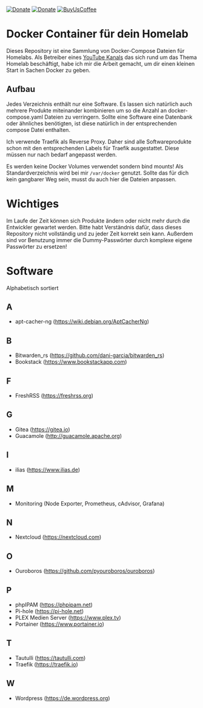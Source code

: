 [![Donate](https://img.shields.io/badge/Steady-Spenden-orange.svg)](https://steadyhq.com/de/teqqyde)
[![Donate](https://img.shields.io/badge/PayPal-Spenden-green.svg?logo=PayPal&style=flat-square)](https://www.paypal.com/cgi-bin/webscr?cmd=_s-xclick&hosted_button_id=NNWSYA5KFESGG&source=url)
[![BuyUsCoffee](https://img.shields.io/badge/BuyMeACoffee-Spenden-ff813f.svg?logo=CoffeeScript&style=flat-square)](https://buymeacoff.ee/teqqyde)

# Docker Container für dein Homelab

Dieses Repository ist eine Sammlung von Docker-Compose Dateien für Homelabs. Als Betreiber eines [YouTube Kanals](https://youtube.com/teqqyde) das sich rund um das Thema Homelab beschäftigt, habe ich mir die Arbeit gemacht, um dir einen kleinen Start in Sachen Docker zu geben. 

## Aufbau
Jedes Verzeichnis enthält nur eine Software. Es lassen sich natürlich auch mehrere Produkte miteinander kombinieren um so die Anzahl an docker-compose.yaml Dateien zu verringern. Sollte eine Software eine Datenbank oder ähnliches benötigten, ist diese natürlich in der entsprechenden compose Datei enthalten.

Ich verwende Traefik als Reverse Proxy. Daher sind alle Softwareprodukte schon mit den entsprechenden Labels für Traefik ausgestattet. Diese müssen nur nach bedarf angepasst werden.

Es werden keine Docker Volumes verwendet sondern bind mounts! Als Standardverzeichnis wird bei mir ````/var/docker```` genutzt. Sollte das für dich kein gangbarer Weg sein, musst du auch hier die Dateien anpassen.

# Wichtiges
Im Laufe der Zeit können sich Produkte ändern oder nicht mehr durch die Entwickler gewartet werden. Bitte habt Verständnis dafür, dass dieses Repository nicht vollständig und zu jeder Zeit korrekt sein kann. Außerdem sind vor Benutzung immer die Dummy-Passwörter durch komplexe eigene Passwörter zu ersetzen!

# Software
Alphabetisch sortiert
## A
* apt-cacher-ng (https://wiki.debian.org/AptCacherNg)

## B
* Bitwarden_rs (https://github.com/dani-garcia/bitwarden_rs)
* Bookstack (https://www.bookstackapp.com)

## F
* FreshRSS (https://freshrss.org)

## G
* Gitea (https://gitea.io)
* Guacamole (http://guacamole.apache.org)

## I
* ilias (https://www.ilias.de)

## M
* Monitoring (Node Exporter, Prometheus, cAdvisor, Grafana)

## N
* Nextcloud (https://nextcloud.com)

## O
* Ouroboros (https://github.com/pyouroboros/ouroboros)

## P
* phpIPAM (https://phpipam.net)
* Pi-hole (https://pi-hole.net)
* PLEX Medien Server (https://www.plex.tv)
* Portainer (https://www.portainer.io)

## T
* Tautulli (https://tautulli.com)
* Traefik (https://traefik.io)

## W
* Wordpress (https://de.wordpress.org)